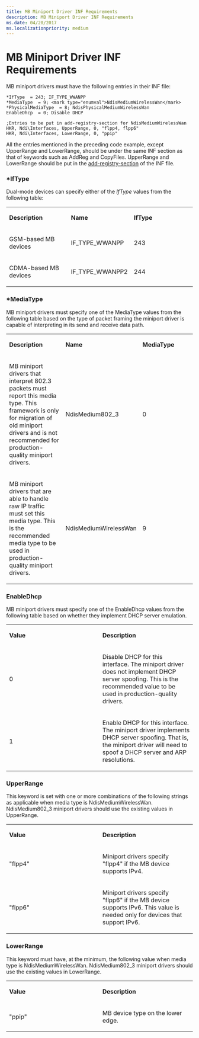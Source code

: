 ```yaml
---
title: MB Miniport Driver INF Requirements
description: MB Miniport Driver INF Requirements
ms.date: 04/20/2017
ms.localizationpriority: medium
---
```


# MB Miniport Driver INF Requirements


MB miniport drivers must have the following entries in their INF file:

```INF
*IfType  = 243; IF_TYPE_WWANPP 
*MediaType  = 9; <mark type="enumval">NdisMediumWirelessWan</mark> 
*PhysicalMediaType  = 8; NdisPhysicalMediumWirelessWan
EnableDhcp  = 0; Disable DHCP

;Entries to be put in add-registry-section for NdisMediumWirelessWan
HKR, Ndi\Interfaces, UpperRange, 0, "flpp4, flpp6"
HKR, Ndi\Interfaces, LowerRange, 0, "ppip"
```

All the entries mentioned in the preceding code example, except UpperRange and LowerRange, should be under the same INF section as that of keywords such as AddReg and CopyFiles. UpperRange and LowerRange should be put in the [add-registry-section](add-registry-sections-in-a-network-inf-file.md) of the INF file.

### <a href="" id="-iftype"></a>\*IfType

Dual-mode devices can specify either of the *IfType* values from the following table:

<table>
<colgroup>
<col width="33%" />
<col width="33%" />
<col width="33%" />
</colgroup>
<tbody>
<tr class="odd">
<td align="left"><p><strong>Description</strong></p></td>
<td align="left"><p><strong>Name</strong></p></td>
<td align="left"><p><strong>IfType</strong></p></td>
</tr>
<tr class="even">
<td align="left"><p>GSM-based MB devices</p></td>
<td align="left"><p>IF_TYPE_WWANPP</p></td>
<td align="left"><p>243</p></td>
</tr>
<tr class="odd">
<td align="left"><p>CDMA-based MB devices</p></td>
<td align="left"><p>IF_TYPE_WWANPP2</p></td>
<td align="left"><p>244</p></td>
</tr>
</tbody>
</table>

 

### <a href="" id="-mediatype"></a>\*MediaType

MB miniport drivers must specify one of the MediaType values from the following table based on the type of packet framing the miniport driver is capable of interpreting in its send and receive data path.

<table>
<colgroup>
<col width="33%" />
<col width="33%" />
<col width="33%" />
</colgroup>
<tbody>
<tr class="odd">
<td align="left"><p><strong>Description</strong></p></td>
<td align="left"><p><strong>Name</strong></p></td>
<td align="left"><p><strong>MediaType</strong></p></td>
</tr>
<tr class="even">
<td align="left"><p>MB miniport drivers that interpret 802.3 packets must report this media type. This framework is only for migration of old miniport drivers and is not recommended for production-quality miniport drivers.</p></td>
<td align="left"><p>NdisMedium802_3</p></td>
<td align="left"><p>0</p></td>
</tr>
<tr class="odd">
<td align="left"><p>MB miniport drivers that are able to handle raw IP traffic must set this media type. This is the recommended media type to be used in production-quality miniport drivers.</p></td>
<td align="left"><p>NdisMediumWirelessWan</p></td>
<td align="left"><p>9</p></td>
</tr>
</tbody>
</table>

 

### EnableDhcp

MB miniport drivers must specify one of the EnableDhcp values from the following table based on whether they implement DHCP server emulation.

<table>
<colgroup>
<col width="50%" />
<col width="50%" />
</colgroup>
<tbody>
<tr class="odd">
<td align="left"><p><strong>Value</strong></p></td>
<td align="left"><p><strong>Description</strong></p></td>
</tr>
<tr class="even">
<td align="left"><p>0</p></td>
<td align="left"><p>Disable DHCP for this interface. The miniport driver does not implement DHCP server spoofing. This is the recommended value to be used in production-quality drivers.</p></td>
</tr>
<tr class="odd">
<td align="left"><p>1</p></td>
<td align="left"><p>Enable DHCP for this interface. The miniport driver implements DHCP server spoofing. That is, the miniport driver will need to spoof a DHCP server and ARP resolutions.</p></td>
</tr>
</tbody>
</table>

 

### UpperRange

This keyword is set with one or more combinations of the following strings as applicable when media type is NdisMediumWirelessWan. NdisMedium802\_3 miniport drivers should use the existing values in UpperRange.

<table>
<colgroup>
<col width="50%" />
<col width="50%" />
</colgroup>
<tbody>
<tr class="odd">
<td align="left"><p><strong>Value</strong></p></td>
<td align="left"><p><strong>Description</strong></p></td>
</tr>
<tr class="even">
<td align="left"><p>"flpp4"</p></td>
<td align="left"><p>Miniport drivers specify "flpp4" if the MB device supports IPv4.</p></td>
</tr>
<tr class="odd">
<td align="left"><p>"flpp6"</p></td>
<td align="left"><p>Miniport drivers specify "flpp6" if the MB device supports IPv6. This value is needed only for devices that support IPv6.</p></td>
</tr>
</tbody>
</table>

 

### LowerRange

This keyword must have, at the minimum, the following value when media type is NdisMediumWirelessWan. NdisMedium802\_3 miniport drivers should use the existing values in LowerRange.

<table>
<colgroup>
<col width="50%" />
<col width="50%" />
</colgroup>
<tbody>
<tr class="odd">
<td align="left"><p><strong>Value</strong></p></td>
<td align="left"><p><strong>Description</strong></p></td>
</tr>
<tr class="even">
<td align="left"><p>"ppip"</p></td>
<td align="left"><p>MB device type on the lower edge.</p></td>
</tr>
</tbody>
</table>

 

 

 





